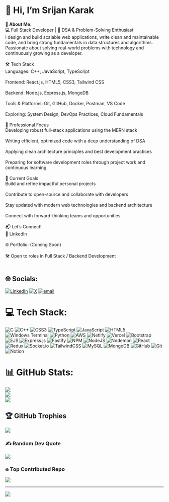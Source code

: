 # **👋 Hi, I’m Srijan Karak**
**💫 About Me:**<br>💻 Full Stack Developer | 🧠 DSA & Problem-Solving Enthusiast<br>I design and build scalable web applications, write clean and maintainable code, and bring strong fundamentals in data structures and algorithms. Passionate about solving real-world problems with technology and continuously growing as a developer.<br><br>🛠️ Tech Stack<br>Languages: C++, JavaScript, TypeScript<br><br>Frontend: React.js, HTML5, CSS3, Tailwind CSS<br><br>Backend: Node.js, Express.js, MongoDB<br><br>Tools & Platforms: Git, GitHub, Docker, Postman, VS Code<br><br>Exploring: System Design, DevOps Practices, Cloud Fundamentals<br><br>💼 Professional Focus<br>Developing robust full-stack applications using the MERN stack<br><br>Writing efficient, optimized code with a deep understanding of DSA<br><br>Applying clean architecture principles and best development practices<br><br>Preparing for software development roles through project work and continuous learning<br><br>🚀 Current Goals<br>Build and refine impactful personal projects<br><br>Contribute to open-source and collaborate with developers<br><br>Stay updated with modern web technologies and backend architecture<br><br>Connect with forward-thinking teams and opportunities<br><br>📬 Let’s Connect!<br>💼 LinkedIn<br><br>🌐 Portfolio: (Coming Soon)<br><br>🛠️ Open to roles in Full Stack / Backend Development<br><br>


## 🌐 Socials:
[![LinkedIn](https://img.shields.io/badge/LinkedIn-%230077B5.svg?logo=linkedin&logoColor=white)](https://linkedin.com/in/https://www.linkedin.com/in/srijan-karak-687292210/) [![X](https://img.shields.io/badge/X-black.svg?logo=X&logoColor=white)](https://x.com/https://x.com/srijankarak03) [![email](https://img.shields.io/badge/Email-D14836?logo=gmail&logoColor=white)](mailto:srijankarak2001@gmail.com) 

# 💻 Tech Stack:
![C](https://img.shields.io/badge/c-%2300599C.svg?style=plastic&logo=c&logoColor=white) ![C++](https://img.shields.io/badge/c++-%2300599C.svg?style=plastic&logo=c%2B%2B&logoColor=white) ![CSS3](https://img.shields.io/badge/css3-%231572B6.svg?style=plastic&logo=css3&logoColor=white) ![TypeScript](https://img.shields.io/badge/typescript-%23007ACC.svg?style=plastic&logo=typescript&logoColor=white) ![JavaScript](https://img.shields.io/badge/javascript-%23323330.svg?style=plastic&logo=javascript&logoColor=%23F7DF1E) ![HTML5](https://img.shields.io/badge/html5-%23E34F26.svg?style=plastic&logo=html5&logoColor=white) ![Windows Terminal](https://img.shields.io/badge/Windows%20Terminal-%234D4D4D.svg?style=plastic&logo=windows-terminal&logoColor=white) ![Python](https://img.shields.io/badge/python-3670A0?style=plastic&logo=python&logoColor=ffdd54) ![AWS](https://img.shields.io/badge/AWS-%23FF9900.svg?style=plastic&logo=amazon-aws&logoColor=white) ![Netlify](https://img.shields.io/badge/netlify-%23000000.svg?style=plastic&logo=netlify&logoColor=#00C7B7) ![Vercel](https://img.shields.io/badge/vercel-%23000000.svg?style=plastic&logo=vercel&logoColor=white) ![Bootstrap](https://img.shields.io/badge/bootstrap-%238511FA.svg?style=plastic&logo=bootstrap&logoColor=white) ![EJS](https://img.shields.io/badge/ejs-%23B4CA65.svg?style=plastic&logo=ejs&logoColor=black) ![Express.js](https://img.shields.io/badge/express.js-%23404d59.svg?style=plastic&logo=express&logoColor=%2361DAFB) ![Fastify](https://img.shields.io/badge/fastify-%23000000.svg?style=plastic&logo=fastify&logoColor=white) ![NPM](https://img.shields.io/badge/NPM-%23CB3837.svg?style=plastic&logo=npm&logoColor=white) ![NodeJS](https://img.shields.io/badge/node.js-6DA55F?style=plastic&logo=node.js&logoColor=white) ![Nodemon](https://img.shields.io/badge/NODEMON-%23323330.svg?style=plastic&logo=nodemon&logoColor=%BBDEAD) ![React](https://img.shields.io/badge/react-%2320232a.svg?style=plastic&logo=react&logoColor=%2361DAFB) ![Redux](https://img.shields.io/badge/redux-%23593d88.svg?style=plastic&logo=redux&logoColor=white) ![Socket.io](https://img.shields.io/badge/Socket.io-black?style=plastic&logo=socket.io&badgeColor=010101) ![TailwindCSS](https://img.shields.io/badge/tailwindcss-%2338B2AC.svg?style=plastic&logo=tailwind-css&logoColor=white) ![MySQL](https://img.shields.io/badge/mysql-4479A1.svg?style=plastic&logo=mysql&logoColor=white) ![MongoDB](https://img.shields.io/badge/MongoDB-%234ea94b.svg?style=plastic&logo=mongodb&logoColor=white) ![GitHub](https://img.shields.io/badge/github-%23121011.svg?style=plastic&logo=github&logoColor=white) ![Git](https://img.shields.io/badge/git-%23F05033.svg?style=plastic&logo=git&logoColor=white) ![Notion](https://img.shields.io/badge/Notion-%23000000.svg?style=plastic&logo=notion&logoColor=white)
# 📊 GitHub Stats:
![](https://github-readme-stats.vercel.app/api?username=Srijankarak&theme=dark&hide_border=false&include_all_commits=true&count_private=false)<br/>
![](https://nirzak-streak-stats.vercel.app/?user=Srijankarak&theme=dark&hide_border=false)<br/>
![](https://github-readme-stats.vercel.app/api/top-langs/?username=Srijankarak&theme=dark&hide_border=false&include_all_commits=true&count_private=false&layout=compact)

## 🏆 GitHub Trophies
![](https://github-profile-trophy.vercel.app/?username=Srijankarak&theme=aura&no-frame=false&no-bg=false&margin-w=4)

### ✍️ Random Dev Quote
![](https://quotes-github-readme.vercel.app/api?type=horizontal&theme=radical)

### 🔝 Top Contributed Repo
![](https://github-contributor-stats.vercel.app/api?username=Srijankarak&limit=5&theme=dark&combine_all_yearly_contributions=true)

---
[![](https://visitcount.itsvg.in/api?id=Srijankarak&icon=5&color=6)](https://visitcount.itsvg.in)

<!-- Proudly created with GPRM ( https://gprm.itsvg.in ) -->
